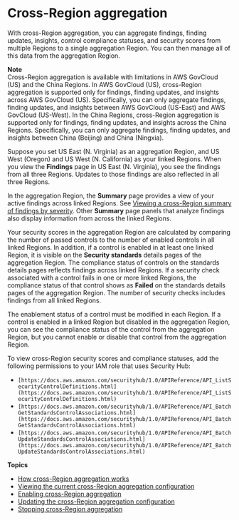 # Cross\-Region aggregation<a name="finding-aggregation"></a>

With cross\-Region aggregation, you can aggregate findings, finding updates, insights, control compliance statuses, and security scores from multiple Regions to a single aggregation Region\. You can then manage all of this data from the aggregation Region\.

**Note**  
Cross\-Region aggregation is available with limitations in AWS GovCloud \(US\) and the China Regions\. In AWS GovCloud \(US\), cross\-Region aggregation is supported only for findings, finding updates, and insights across AWS GovCloud \(US\)\. Specifically, you can only aggregate findings, finding updates, and insights between AWS GovCloud \(US\-East\) and AWS GovCloud \(US\-West\)\. In the China Regions, cross\-Region aggregation is supported only for findings, finding updates, and insights across the China Regions\. Specifically, you can only aggregate findings, finding updates, and insights between China \(Beijing\) and China \(Ningxia\)\.

Suppose you set US East \(N\. Virginia\) as an aggregation Region, and US West \(Oregon\) and US West \(N\. California\) as your linked Regions\. When you view the **Findings** page in US East \(N\. Virginia\), you see the findings from all three Regions\. Updates to those findings are also reflected in all three Regions\.

In the aggregation Region, the **Summary** page provides a view of your active findings across linked Regions\. See [Viewing a cross\-Region summary of findings by severity](findings-view-summary.md)\. Other **Summary** page panels that analyze findings also display information from across the linked Regions\.

Your security scores in the aggregation Region are calculated by comparing the number of passed controls to the number of enabled controls in all linked Regions\. In addition, if a control is enabled in at least one linked Region, it is visible on the **Security standards** details pages of the aggregation Region\. The compliance status of controls on the standards details pages reflects findings across linked Regions\. If a security check associated with a control fails in one or more linked Regions, the compliance status of that control shows as **Failed** on the standards details pages of the aggregation Region\. The number of security checks includes findings from all linked Regions\.

The enablement status of a control must be modified in each Region\. If a control is enabled in a linked Region but disabled in the aggregation Region, you can see the compliance status of the control from the aggregation Region, but you cannot enable or disable that control from the aggregation Region\.

To view cross\-Region security scores and compliance statuses, add the following permissions to your IAM role that uses Security Hub:
+ `[https://docs.aws.amazon.com/securityhub/1.0/APIReference/API_ListSecurityControlDefinitions.html](https://docs.aws.amazon.com/securityhub/1.0/APIReference/API_ListSecurityControlDefinitions.html)`
+ `[https://docs.aws.amazon.com/securityhub/1.0/APIReference/API_BatchGetStandardsControlAssociations.html](https://docs.aws.amazon.com/securityhub/1.0/APIReference/API_BatchGetStandardsControlAssociations.html)`
+ `[https://docs.aws.amazon.com/securityhub/1.0/APIReference/API_BatchUpdateStandardsControlAssociations.html](https://docs.aws.amazon.com/securityhub/1.0/APIReference/API_BatchUpdateStandardsControlAssociations.html)`

**Topics**
+ [How cross\-Region aggregation works](finding-aggregation-overview.md)
+ [Viewing the current cross\-Region aggregation configuration](finding-aggregation-view-config.md)
+ [Enabling cross\-Region aggregation](finding-aggregation-enable.md)
+ [Updating the cross\-Region aggregation configuration](finding-aggregation-update.md)
+ [Stopping cross\-Region aggregation](finding-aggregation-stop.md)